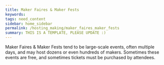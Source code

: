 ```yaml
---
title: Maker Faires & Maker Fests
keywords: 
tags: need_content
sidebar: home_sidebar
permalink: /hosting_making/maker_faires_maker_fests
summary: THIS IS A TEMPLATE, PLEASE UPDATE :)
---
```


Maker Faires & Maker Fests tend to be large-scale events, often multiple days, and may host dozens or even hundreds of makers. Sometimes these events are free, and sometimes tickets must be purchased by attendees.



